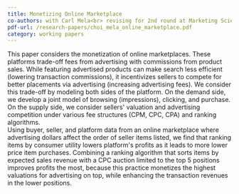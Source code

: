 ```yaml
---
title: Monetizing Online Marketplace
co-authors: with Carl Mela<br> revising for 2nd round at Marketing Science
pdf-url: /research-papers/choi_mela_online_marketplace.pdf
category: working papers
---
```


This paper considers the monetization of online marketplaces. These platforms trade-off fees from advertising with commissions from product sales. While featuring advertised products can make search less efficient (lowering transaction commissions), it incentivizes sellers to compete for better placements via advertising (increasing advertising fees). We consider this trade-off by modeling both sides of the platform. On the demand side, we develop a joint model of browsing (impressions), clicking, and purchase. On the supply side, we consider sellers' valuation and advertising competition under various fee structures (CPM, CPC, CPA) and ranking algorithms.<br>
Using buyer, seller, and platform data from an online marketplace where advertising dollars affect the order of seller items listed, we find that ranking items by consumer utility lowers platform's profits as it leads to more lower price item purchases. Combining a ranking algorithm that sorts items by expected sales revenue with a CPC auction limited to the top 5 positions improves profits the most, because this practice monetizes the highest valuations for advertising on top, while enhancing the transaction revenues in the lower positions.


